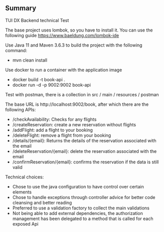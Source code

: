## Summary

TUI DX Backend technical Test

The base project uses lombok, so you have to install it. You can use the following guide https://www.baeldung.com/lombok-ide

Use Java 11 and Maven 3.6.3 to build the project with the following command:
- mvn clean install

Use docker to run a container with the application image
- docker build -t book-api .
- docker run -d -p 9002:9002 book-api

Test with postman, there is a collection in src / main / resources / postman

The base URL is http://localhost:9002/book, after which there are the following APIs:
- /checkAvailability: Checks for any flights
- /createReservation: create a new reservation without flights
- /addFlight: add a flight to your booking
- /deleteFlight: remove a flight from your booking
- /details/{email}: Returns the details of the reservation associated with the email
- /deleteReservation/{email}: delete the reservation associated with the email
- /confirmReservation/{email}: confirms the reservation if the data is still valid

Technical choices:
- Chose to use the java configuration to have control over certain elements
- Chose to handle exceptions through controller advice for better code cleansing and better reading
- Preferred to use a validation factory to collect the main validations
- Not being able to add external dependencies, the authorization management has been delegated to a method that is 
  called for each exposed Api